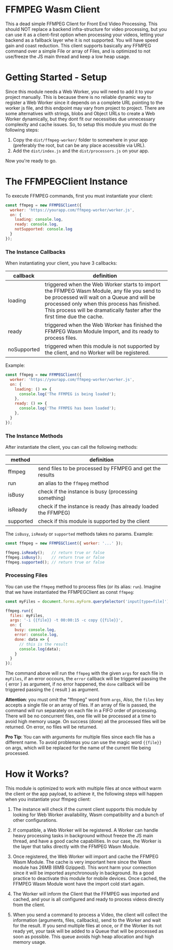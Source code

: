 # FFMPEG Wasm Client

This a dead simple FFMPEG Client for Front End Video Processing. This should NOT replace a backend infra-structure for video processing, but you can use it as a client-first option when processing your videos, letting your backend as a fallback layer whe it is not supported. You will have speed gain and coast reduction. This client supports basically any FFMPEG command over a simple File or array of Files, and is optimized to not use/freeze the JS main thread and keep a low heap usage.

# Getting Started - Setup

Since this module needs a Web Worker, you will need to add it to your project manually. This is because there is no reliable dynamic way to register a Web Worker since it depends on a complete URL pointing to the worker js file, and this endpoint may vary from project to project. There are some alternatives with strings, blobs and Object URLs to create a Web Worker dynamically, but they dont fit our necessities due unnecessary complexity and cache issues. So, to setup this module you must do the following steps:

1. Copy the `dist/ffmpeg-worker/` folder to somewhere in your app (preferably the root, but can be any place accessible via URL).
2. Add the `dist/index.js` and the `dist/processors.js` on your app.

Now you're ready to go.

# The FFMPEGClient Instance

To execute FFMPEG commands, first you must instantiate your client:

```js
const ffmpeg = new FFMPEGClient({
  worker: 'https://yourapp.com/ffmpeg-worker/worker.js',
  on: {
    loading: console.log,
    ready: console.log,
    notSupported: console.log
  }
});
```

### The Instance Callbacks

When instantiating your client, you have 3 callbacks:

|callback|definition|
|---|---|
|loading|triggered when the Web Worker starts to import the FFMPEG Wasm Module, any file you send to be processed will wait on a Queue and will be processed only when this process has finished. This process will be dramatically faster after the first time due the cache.|
|ready|triggered when the Web Worker has finished the FFMPEG Wasm Module Import, and its ready to process files.|
|noSupported|triggered when this module is not supported by the client, and no Worker will be registered.|

Example:

```js
const ffmpeg = new FFMPEGClient({
  worker: 'https://yourapp.com/ffmpeg-worker/worker.js',
  on: {
    loading: () => {
      console.log('The FFMPEG is being loaded');
    },
    ready: () => {
      console.log('The FFMPEG has been loaded');
    },
  }
});
```

### The Instance Methods

After instantiate the client, you can call the following methods:

|method|definition|
|---|---|
|ffmpeg|send files to be processed by FFMPEG and get the results|
|run|an alias to the `ffmpeg` method|
|isBusy|check if the instance is busy (processing something)|
|isReady|check if the instance is ready (has already loaded the FFMPEG)|
|supported|check if this module is supported by the client|

The `isBusy`, `isReady` or `supported` methods takes no params. Example:

```js
const ffmpeg = new FFMPEGClient({ worker: '...' });

ffmpeg.isReady();   // return true or false
ffmpeg.isBusy();    // return true or false
ffmpeg.supported(); // return true or false
```

### Processing Files

You can use the `ffmpeg` method to process files (or its alias: `run`).
Imagine that we have instantiated the FFMPEGClient as const `ffmpeg`:

```js
const myFiles = document.forms.myForm.querySelector('input[type=file]').files;

ffmpeg.run({
  files: myFiles,
  args: '-i {{file}} -t 00:00:15 -c copy {{file}}',
  on: {
    busy: console.log,
    error: console.log,
    done: data => {
      // this is the result
      console.log(data);
    }
  }
});
```

The command above will run the `ffmpeg` with the given `args` for each file in `myFiles`, if an error occours, the `error` callback will be triggered passing the { error } as argument, if no error happened, the `done` callback will be triggered passing the { result } as argument.

**Attention**: you must omit the "ffmpeg" word from `args`, Also, the `files` key accepts a single file or an array of files. If an array of file is passed, the command will run separately on each file in a FIFO order of processing. There will be no concurrent files, one file will be processed at a time to avoid high memory usage. On success (done) all the processed files will be returned. On error, no files will be returned.

**Pro Tip**: You can with arguments for multiple files since each file has a different name. To avoid problemas you can use the magic word `{{file}}` on args, which will be replaced for the name of the current file being processed.

# How it Works?

This module is optimized to work with multiple files at once without warm the client or the app payload, to achieve it, the following steps will happen when you instantiate your ffmpeg client:

1. The instance will check if the current client supports this module by looking for Web Worker availability, Wasm compatibility and a bunch of other configurations.

2. If compatible, a Web Worker will be registered. A Worker can handle heavy processing tasks in background without freeze the JS main thread, and have a good cache capabilities. In our case, the Worker is the layer that talks directly with the FFMPEG Wasm Module.

3. Once registered, the Web Worker will import and cache the FFMPEG Wasm Module. The cache is very important here since the Wasm module has 26MB (6MB Gzipped). This wont harm your connection since it will be imported asynchronously in background. Its a good practice to deactivate this module for mobile devices. Once cached, the FFMPEG Wasm Module wont have the import cold start again.

4. The Worker will inform the Client that the FFMPEG was imported and cached, and your is all configured and ready to process videos directly from the client.

5. When you send a command to process a Video, the client will collect the information (arguments, files, callbacks), send to the Worker and wait for the result. If you send multiple files at once, or if the Worker its not ready yet, your task will be added to a Queue that will be processed as soon as possible. This queue avoids high heap allocation and high memory usage.